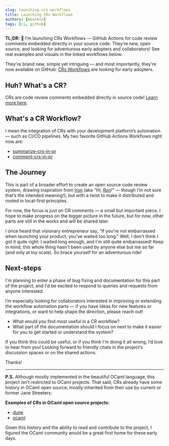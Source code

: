 ```yaml
---
slug: launching-crs-workflows
title: Launching CRs Workflows
authors: [mbarbin]
tags: [ci, github]
---
```


**TL;DR:**
🚀 I’m launching CRs Workflows — GitHub Actions for code review comments embedded directly in your source code. They’re new, open source, and looking for adventurous early adopters and collaborators! See real examples and visuals in the linked workflows below.

<!-- truncate -->

They're brand new, simple yet intriguing — and most importantly, they're now available on GitHub: [CRs Workflows](https://github.com/mbarbin/crs-actions) are looking for early adopters.

## Huh? What's a CR?

CRs are code review comments embedded directly in source code! [Learn more here](https://mbarbin.github.io/crs/).

## What's a CR Workflow?

I mean the integration of CRs with your development platform’s automation — such as CI/CD pipelines. My two favorite GitHub Actions Workflows right now are:

- [summarize-crs-in-pr](https://github.com/mbarbin/crs-actions-examples/pull/5)
- [comment-crs-in-pr](https://github.com/mbarbin/crs-actions-examples/pull/1)

## The Journey

This is part of a broader effort to create an open source code review system, drawing inspiration from [Iron](https://github.com/janestreet/iron) (aka *"Hi, [Ron](https://blog.janestreet.com/scrutinizing-your-code-in-style/)!"* — though I’m not sure that’s the intended meaning!), but with a twist to make it distributed and rooted in local-first principles.

For now, the focus is just on CR comments — a small but important piece. I hope to make progress on the bigger picture in the future, but for now, other parts are still in the works and will be shared later.

I once heard that visionary entrepreneur say, "If you're not embarrassed when launching your product, you've waited too long." Well, I don't think I got it quite right: I waited long enough, and I'm still quite embarrassed! Keep in mind, this whole thing hasn't been used by anyone else but me so far (and only at toy scale). So brace yourself for an adventurous ride!

## Next-steps

I'm planning to enter a phase of bug fixing and documentation for this part of the project, and I'd be excited to respond to queries and requests from anyone interested.

I’m especially looking for collaborators interested in improving or extending the workflow automation parts — if you have ideas for new features or integrations, or want to help shape the direction, please reach out!

- What would you find most useful in a CR workflow?
- What part of the documentation should I focus on next to make it easier for you to get started or understand the system?

If you think this could be useful, or if you think I'm doing it all wrong, I’d love to hear from you! Looking forward to friendly chats in the project’s discussion spaces or on the shared actions.

Thanks!

---

**P.S.** Although mostly implemented in the beautiful OCaml language, this project isn’t restricted to OCaml projects. That said, CRs already have some history in OCaml open source, mostly inherited from their use by current or former Jane Streeters:

**Examples of CRs in OCaml open source projects:**
- [dune](https://github.com/ocaml/dune/discussions/11627)
- [ocaml](https://github.com/ocaml/ocaml/discussions/13960)

Given this history and the ability to read and contribute to the project, I figured the OCaml community would be a great first home for these early days.

